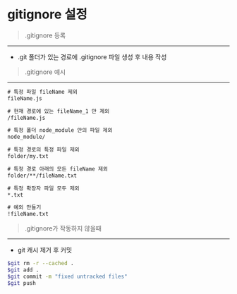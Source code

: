 gitignore 설정
===

>.gitignore 등록
---
- .git 폴더가 있는 경로에 .gitignore 파일 생성 후 내용 작성


>.gitignore 예시
---
```txt
# 특정 파일 fileName 제외
fileName.js

# 현재 경로에 있는 fileName_1 만 제외
/fileName.js

# 특정 폴더 node_module 안의 파일 제외
node_module/

# 특정 경로의 특정 파일 제외
folder/my.txt 

# 특정 경로 아래의 모든 fileName 제외
folder/**/fileName.txt 

# 특정 확장자 파일 모두 제외
*.txt 

# 예외 만들기
!fileName.txt
```



>.gitignore가 작동하지 않을때
---
- git 캐시 제거 후 커밋
```bash
$git rm -r --cached .
$git add .
$git commit -m "fixed untracked files"
$git push
```